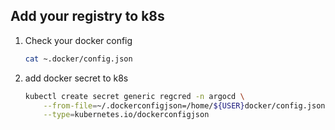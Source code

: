 ## Add your registry to k8s
1. Check your docker config
    ```bash
    cat ~.docker/config.json
    ```

2. add docker secret to k8s
    ```bash
    kubectl create secret generic regcred -n argocd \
        --from-file=~/.dockerconfigjson=/home/${USER}docker/config.json \
        --type=kubernetes.io/dockerconfigjson
    ```
